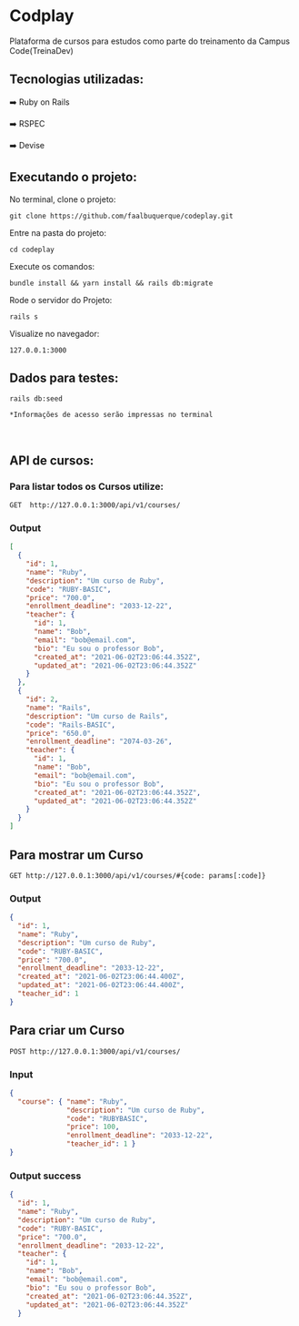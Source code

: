 # Codplay

Plataforma de cursos para estudos como parte do treinamento da Campus Code(TreinaDev)


## Tecnologias utilizadas:

➡️ Ruby on Rails

➡️ RSPEC

➡️ Devise


## Executando o projeto:

No terminal, clone o projeto:
```
git clone https://github.com/faalbuquerque/codeplay.git
```

Entre na pasta do projeto:
```
cd codeplay
```

Execute os comandos:
```
bundle install && yarn install && rails db:migrate
```

Rode o servidor do Projeto:
```
rails s
```

Visualize no navegador:
```
127.0.0.1:3000
```

## Dados para testes:

```
rails db:seed

*Informações de acesso serão impressas no terminal
```
<br>

## API de cursos:

### Para listar todos os Cursos utilize:
```
GET  http://127.0.0.1:3000/api/v1/courses/
```
### Output
```json
[
  {
    "id": 1,
    "name": "Ruby",
    "description": "Um curso de Ruby",
    "code": "RUBY-BASIC",
    "price": "700.0",
    "enrollment_deadline": "2033-12-22",
    "teacher": {
      "id": 1,
      "name": "Bob",
      "email": "bob@email.com",
      "bio": "Eu sou o professor Bob",
      "created_at": "2021-06-02T23:06:44.352Z",
      "updated_at": "2021-06-02T23:06:44.352Z"
    }
  },
  {
    "id": 2,
    "name": "Rails",
    "description": "Um curso de Rails",
    "code": "Rails-BASIC",
    "price": "650.0",
    "enrollment_deadline": "2074-03-26",
    "teacher": {
      "id": 1,
      "name": "Bob",
      "email": "bob@email.com",
      "bio": "Eu sou o professor Bob",
      "created_at": "2021-06-02T23:06:44.352Z",
      "updated_at": "2021-06-02T23:06:44.352Z"
    }
  }
]

```
## Para mostrar um Curso
```
GET http://127.0.0.1:3000/api/v1/courses/#{code: params[:code]}
```

### Output
```json
{
  "id": 1,
  "name": "Ruby",
  "description": "Um curso de Ruby",
  "code": "RUBY-BASIC",
  "price": "700.0",
  "enrollment_deadline": "2033-12-22",
  "created_at": "2021-06-02T23:06:44.400Z",
  "updated_at": "2021-06-02T23:06:44.400Z",
  "teacher_id": 1
}
```

## Para criar um Curso
```
POST http://127.0.0.1:3000/api/v1/courses/
```

### Input
```json
{ 
  "course": { "name": "Ruby",
              "description": "Um curso de Ruby",
              "code": "RUBYBASIC",
              "price": 100,
              "enrollment_deadline": "2033-12-22",
              "teacher_id": 1 }
}
```

### Output success
```json
{
  "id": 1,
  "name": "Ruby",
  "description": "Um curso de Ruby",
  "code": "RUBY-BASIC",
  "price": "700.0",
  "enrollment_deadline": "2033-12-22",
  "teacher": {
    "id": 1,
    "name": "Bob",
    "email": "bob@email.com",
    "bio": "Eu sou o professor Bob",
    "created_at": "2021-06-02T23:06:44.352Z",
    "updated_at": "2021-06-02T23:06:44.352Z"
  }
```
